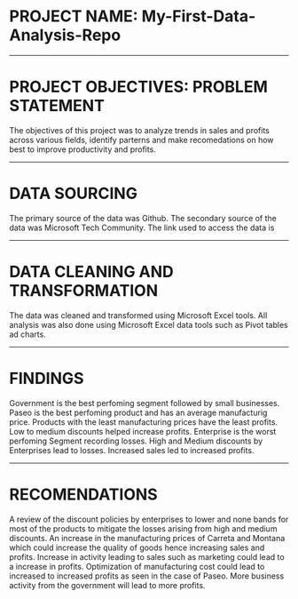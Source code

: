 # PROJECT NAME: My-First-Data-Analysis-Repo

---
# PROJECT OBJECTIVES: PROBLEM STATEMENT
The objectives of this project was to analyze trends in sales and profits across various fields, identify parterns and make recomedations on how best to improve productivity and profits.

---
# DATA SOURCING
The primary source of the data was Github.
The secondary source of the data was Microsoft Tech Community.
The link used to access the data is 

---
# DATA CLEANING AND TRANSFORMATION
The data was cleaned and transformed using Microsoft Excel tools. 
All analysis was also done using Microsoft Excel data tools such as Pivot tables ad charts.

----
# FINDINGS
Government is the best perfoming segment followed by small businesses.
Paseo is the best perfoming product and has an average manufacturig price.
Products with the least manufacturing prices have the least profits.
Low to medium discounts helped increase profits.
Enterprise is the worst perfoming Segment recording losses.
High and Medium discounts by Enterprises lead to losses.
Increased sales led to increased profits.

---
# RECOMENDATIONS 
A review of the discount policies by enterprises to lower and none bands for most of the products to mitigate the losses arising from high and medium discounts.
An increase in the manufacturing prices of Carreta and Montana which could increase the quality of goods hence increasing sales and profits.
Increase in activity leading to sales such as marketing could lead to a increase in profits.
Optimization of manufacturing cost could lead to increased to increased profits as seen in the case of Paseo.
More business activity from the government will lead to more profits.
